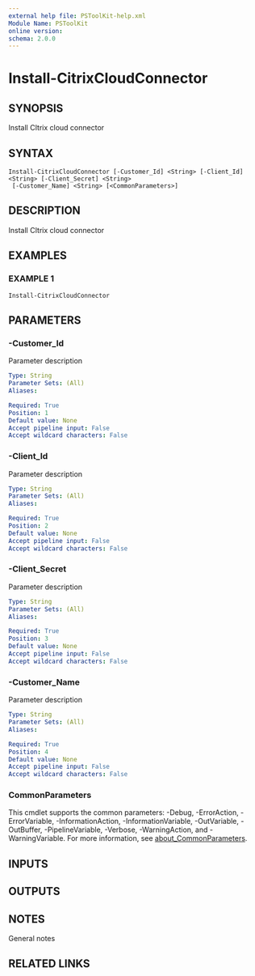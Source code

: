 ```yaml
---
external help file: PSToolKit-help.xml
Module Name: PSToolKit
online version:
schema: 2.0.0
---
```


# Install-CitrixCloudConnector

## SYNOPSIS
Install CItrix cloud connector

## SYNTAX

```
Install-CitrixCloudConnector [-Customer_Id] <String> [-Client_Id] <String> [-Client_Secret] <String>
 [-Customer_Name] <String> [<CommonParameters>]
```

## DESCRIPTION
Install CItrix cloud connector

## EXAMPLES

### EXAMPLE 1
```
Install-CitrixCloudConnector
```

## PARAMETERS

### -Customer_Id
Parameter description

```yaml
Type: String
Parameter Sets: (All)
Aliases:

Required: True
Position: 1
Default value: None
Accept pipeline input: False
Accept wildcard characters: False
```

### -Client_Id
Parameter description

```yaml
Type: String
Parameter Sets: (All)
Aliases:

Required: True
Position: 2
Default value: None
Accept pipeline input: False
Accept wildcard characters: False
```

### -Client_Secret
Parameter description

```yaml
Type: String
Parameter Sets: (All)
Aliases:

Required: True
Position: 3
Default value: None
Accept pipeline input: False
Accept wildcard characters: False
```

### -Customer_Name
Parameter description

```yaml
Type: String
Parameter Sets: (All)
Aliases:

Required: True
Position: 4
Default value: None
Accept pipeline input: False
Accept wildcard characters: False
```

### CommonParameters
This cmdlet supports the common parameters: -Debug, -ErrorAction, -ErrorVariable, -InformationAction, -InformationVariable, -OutVariable, -OutBuffer, -PipelineVariable, -Verbose, -WarningAction, and -WarningVariable. For more information, see [about_CommonParameters](http://go.microsoft.com/fwlink/?LinkID=113216).

## INPUTS

## OUTPUTS

## NOTES
General notes

## RELATED LINKS
